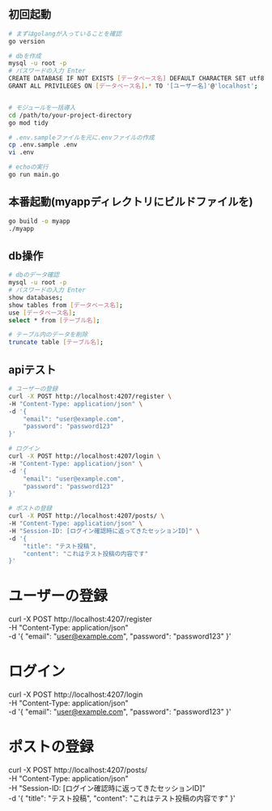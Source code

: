 ## 初回起動

```bash
# まずはgolangが入っていることを確認
go version

# dbを作成
mysql -u root -p
# パスワードの入力 Enter
CREATE DATABASE IF NOT EXISTS [データベース名] DEFAULT CHARACTER SET utf8mb4 DEFAULT COLLATE utf8mb4_unicode_ci;
GRANT ALL PRIVILEGES ON [データベース名].* TO '[ユーザー名]'@'localhost';


# モジュールを一括導入
cd /path/to/your-project-directory
go mod tidy

# .env.sampleファイルを元に.envファイルの作成
cp .env.sample .env
vi .env

# echoの実行
go run main.go
```

## 本番起動(myappディレクトリにビルドファイルを)

```bash
go build -o myapp
./myapp
```

## db操作

```bash
# dbのデータ確認
mysql -u root -p
# パスワードの入力 Enter
show databases;
show tables from [データベース名];
use [データベース名];
select * from [テーブル名];

# テーブル内のデータを削除
truncate table [テーブル名];
```

## apiテスト

```bash
# ユーザーの登録
curl -X POST http://localhost:4207/register \
-H "Content-Type: application/json" \
-d '{
	"email": "user@example.com",
	"password": "password123"
}'

# ログイン
curl -X POST http://localhost:4207/login \
-H "Content-Type: application/json" \
-d '{
    "email": "user@example.com",
    "password": "password123"
}'

# ポストの登録
curl -X POST http://localhost:4207/posts/ \
-H "Content-Type: application/json" \
-H "Session-ID: [ログイン確認時に返ってきたセッションID]" \
-d '{
	"title": "テスト投稿",
	"content": "これはテスト投稿の内容です"
}'
```
# ユーザーの登録
curl -X POST http://localhost:4207/register \
-H "Content-Type: application/json" \
-d '{
	"email": "user@example.com",
	"password": "password123"
}'

# ログイン
curl -X POST http://localhost:4207/login \
-H "Content-Type: application/json" \
-d '{
    "email": "user@example.com",
    "password": "password123"
}'

# ポストの登録
curl -X POST http://localhost:4207/posts/ \
-H "Content-Type: application/json" \
-H "Session-ID: [ログイン確認時に返ってきたセッションID]" \
-d '{
	"title": "テスト投稿",
	"content": "これはテスト投稿の内容です"
}'